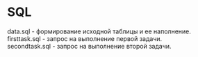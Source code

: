 # SQL
data.sql - формирование исходной таблицы и ее наполнение.<br/>
firsttask.sql - запрос на выполнение первой задачи.<br/>
secondtask.sql - запрос на выполнение второй задачи.
